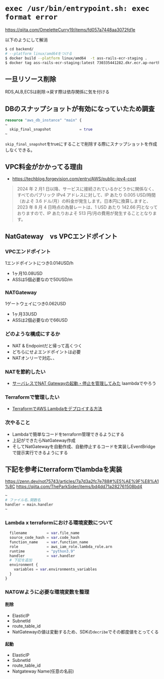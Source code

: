 # `exec /usr/bin/entrypoint.sh: exec format error`

https://qiita.com/OmeletteCurry19/items/fd057a7448aa3072fd1e

以下のようにして解消
```bash
$ cd backend/
# --platform linux/amd64をつける
$ docker build --platform linux/amd64  -t ass-rails-ecr-staging .
$ docker tag ass-rails-ecr-staging:latest 730335441282.dkr.ecr.ap-northeast-1.amazonaws.com/ass-rails-ecr-staging:stg
```

## 一旦リソース削除

RDS,ALB,ECSは削除→戻す際は依存関係に気を付ける

## DBのスナップショットが有効になっていたため調査
```terraform
resource "aws_db_instance" "main" {
~
  skip_final_snapshot             = true
~
```
`skip_final_snapshot`をtrueにすることで削除する際にスナップショットを作成しなくできる。

## VPC料金がかかってる理由
- https://techblog.forgevision.com/entry/AWS/public-ipv4-cost

> 2024 年 2 月1 日以降、サービスに接続されているかどうかに関係なく、すべてのパブリック IPv4 アドレスに対して、IP あたり 0.005 USD/時間（およそ 3.6 ドル/月）の料金が発生します。日本円に換算しますと、2023 年 8 月 4 日時点の為替レートは、1 USD あたり 142.66 円となっておりますので、IP あたりおよそ 513 円/月の費用が発生することとなります。


## NatGateway　vs VPCエンドポイント

### VPCエンドポイント
1エンドポイントにつき0.014USD/h
- 1ヶ月10.08USD
- ASSは5個必要なので50USD/m

### NATGateway
1ゲートウェイにつき0.062USD
- 1ヶ月33USD
- ASSは2個必要なので66USD

### どのような構成にするか

- NAT & Endpointだと帰って高くつく
- どちらにせよエンドポイントは必要
- NATオンリーで対応、、

### NATを節約したい
- [サーバレスでNAT Gatewayの起動・停止を管理してみた](https://www.ntt-tx.co.jp/column/dojo_aws_blog/20180411/)
laambdaでやろう

### Terraformで管理したい
- [TerraformでAWS Lambdaをデプロイする方法](https://qiita.com/curlneko/items/15607f8ef319cc97a75e)

### 次やること
- Lambdaで簡単なコードをterraform管理できるようにする
- 上記ができたらNatGateway作成
- そしてNatGatewayを自動作成、自動停止するコードを実装しEventBridgeで提示実行できるようにする

## 下記を参考にterraformでlambdaを実装
https://zenn.dev/not75743/articles/7a7d3a2fc7e788#%E5%AE%9F%E8%A1%8C
https://qiita.com/TheParkSider/items/bd4dd71a282761508bd4

```terraform
~
# ファイル名.関数名
handler = main.handler
~
```

### Lambda x terraformにおける環境変数について

```terraform
  filename         = var.file_name
  source_code_hash = var.code_hash
  function_name    = var.function_name
  role             = aws_iam_role.lambda_role.arn
  runtime          = "python3.9"
  handler          = var.handler
  # 下記を追加
  environment {
    variables = var.environments_variables
  }
}
```

### NATGWように必要な環境変数を整理

#### 削除
- ElasticIP
- SubnetId
- route_table_id
- NatGatewayの値は変動するため、SDKの`decribe`でその都度値をとってくる

#### 起動
- ElasticIP
- SubnetId
- route_table_id
- Natgateway Name(任意の名前)




